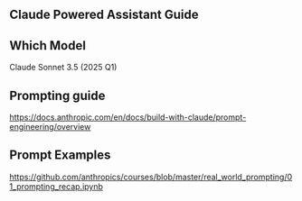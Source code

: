 ## Claude Powered Assistant Guide

## Which Model
Claude Sonnet 3.5 (2025 Q1)

## Prompting guide
https://docs.anthropic.com/en/docs/build-with-claude/prompt-engineering/overview

## Prompt Examples
https://github.com/anthropics/courses/blob/master/real_world_prompting/01_prompting_recap.ipynb